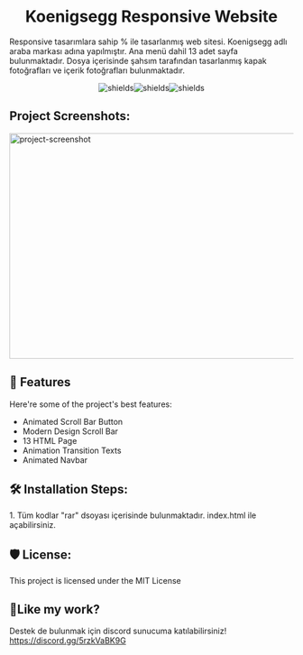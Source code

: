 <h1 align="center" id="title">Koenigsegg Responsive Website</h1>

<p id="description">Responsive tasarımlara sahip % ile tasarlanmış web sitesi. Koenigsegg adlı araba markası adına yapılmıştır. Ana menü dahil 13 adet sayfa bulunmaktadır. Dosya içerisinde şahsım tarafından tasarlanmış kapak fotoğrafları ve içerik fotoğrafları bulunmaktadır.</p>

<p align="center"><img src="https://img.shields.io/badge/HTML5-Proficient-red?style=flat&amp;logo=html5" alt="shields"><img src="https://img.shields.io/badge/CSS3-Proficient-orange?style=flat&amp;logo=css3" alt="shields"><img src="https://img.shields.io/badge/JavaScript-Proficient-yellow?style=flat&amp;logo=javascript" alt="shields"></p>

<h2>Project Screenshots:</h2>

<img src="https://i.imgur.com/h2G2veP.png" alt="project-screenshot" width="800" height="400/">

  
  
<h2>🧐 Features</h2>

Here're some of the project's best features:

*   Animated Scroll Bar Button
*   Modern Design Scroll Bar
*   13 HTML Page
*   Animation Transition Texts
*   Animated Navbar

<h2>🛠️ Installation Steps:</h2>

<p>1. Tüm kodlar "rar" dsoyası içerisinde bulunmaktadır. index.html ile açabilirsiniz.</p>

<h2>🛡️ License:</h2>

This project is licensed under the MIT License

<h2>💖Like my work?</h2>

Destek de bulunmak için discord sunucuma katılabilirsiniz! https://discord.gg/5rzkVaBK9G
